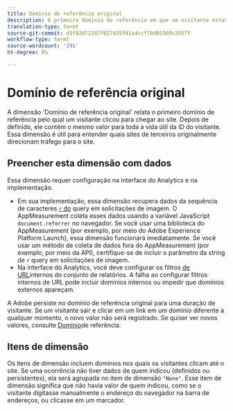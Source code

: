 ```yaml
---
title: Domínio de referência original
description: O primeiro domínio de referência em que um visitante estava antes de clicar no site.
translation-type: tm+mt
source-git-commit: d3f92d72207f027d35f81a4ccf70d01569c3557f
workflow-type: tm+mt
source-wordcount: '291'
ht-degree: 0%

---
```



# Domínio de referência original

A dimensão &#39;Domínio de referência original&#39; relata o primeiro domínio de referência pelo qual um visitante clicou para chegar ao site. Depois de definido, ele contém o mesmo valor para toda a vida útil da ID do visitante. Essa dimensão é útil para entender quais sites de terceiros originalmente direcionam tráfego para o site.

## Preencher esta dimensão com dados

Essa dimensão requer configuração na interface do Analytics e na implementação.

* Em sua implementação, essa dimensão recupera dados da sequência de caracteres [`r` do](/help/implement/validate/query-parameters.md) query em solicitações de imagem. O AppMeasurement coleta esses dados usando a variável JavaScript `document.referrer` no navegador. Se você usar uma biblioteca do AppMeasurement (por exemplo, por meio do Adobe Experience Platform Launch), essa dimensão funcionará imediatamente. Se você usar um método de coleta de dados fora do AppMeasurement (por exemplo, por meio da API), certifique-se de incluir o parâmetro da string de `r` query em solicitações de imagem.
* Na interface do Analytics, você deve configurar os filtros [de URL](/help/admin/admin/internal-url-filter-admin.md)internos do conjunto de relatórios. A falha ao configurar filtros internos de URL pode incluir domínios internos ou impedir que domínios externos apareçam.

A Adobe persiste no domínio de referência original para uma duração de visitante. Se um visitante sair e clicar em um link em um domínio diferente a qualquer momento, o novo valor não será registrado. Se quiser ver novos valores, consulte [Domínio](referring-domain.md)de referência.

## Itens de dimensão

Os itens de dimensão incluem domínios nos quais os visitantes clicam até o site. Se uma ocorrência não tiver dados de quem indicou (definidos ou persistentes), ela será agrupada no item de dimensão `"None"`. Esse item de dimensão significa que não havia valor de quem indicou, como se o visitante digitasse manualmente o endereço do navegador na barra de endereços, ou clicasse em um marcador.
